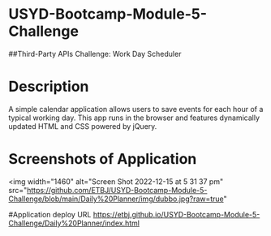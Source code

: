 # USYD-Bootcamp-Module-5-Challenge
##Third-Party APIs Challenge: Work Day Scheduler

# Description
A simple calendar application allows users to save events for each hour of a typical working day. This app runs in the browser and features dynamically updated HTML and CSS powered by jQuery.

# Screenshots of Application
<img width="1460" alt="Screen Shot 2022-12-15 at 5 31 37 pm" src="https://github.com/ETBJ/USYD-Bootcamp-Module-5-Challenge/blob/main/Daily%20Planner/img/dubbo.jpg?raw=true"

#Application deploy URL
https://etbj.github.io/USYD-Bootcamp-Module-5-Challenge/Daily%20Planner/index.html
